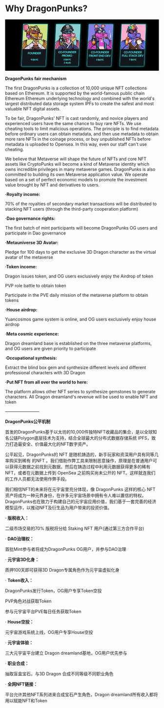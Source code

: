 # Why DragonPunks?

![](.gitbook/assets/FRR1PcDaAAIE4xi.jpeg)

**DragonPunks fair mechanism**

The first DragonPunks is a collection of 10,000 unique NFT collections based on Ethereum. It is supported by the world-famous public chain Ethereum Ethereum underlying technology and combined with the world's largest distributed data storage system IPFs to create the safest and most valuable NFT digital assets.

To be fair, DragonPunks' NFT is cast randomly, and novice players and experienced users have the same chance to buy rare NFTs. We use cheating tools to limit malicious operations. The principle is to find metadata before ordinary users can obtain metadata, and then use metadata to obtain more rare NFTs in the coinage process, or buy unpublished NFTs before metadata is uploaded to Opensea. In this way, even our staff can't use cheating.

We believe that Metaverse will shape the future of NFTs and core NFT assets like CryptoPunks will become a kind of Metaverse identity which owns incredible privileges in many metaverse games. DragonPunks is also committed to building its own Metaverse application value. We operate based on a set of perfect economic models to promote the investment value brought by NFT and derivatives to users.

**·Royalty income:**

70% of the royalties of secondary market transactions will be distributed to stacking NFT users (through the third-party cooperation platform)

**·Dao governance rights:**

The first batch of mint participants will become DragonPunks OG users and participate in Dao governance

**·Metauniverse 3D Avatar:**

Pledge for 100 days to get the exclusive 3D Dragon character as the virtual avatar of the metaverse

**·Token income:**

Dragon issues token, and OG users exclusively enjoy the Airdrop of token

PVP role battle to obtain token

Participate in the PVE daily mission of the metaverse platform to obtain tokens

**·House airdrop:**

Yuancosmos game system is online, and OG users exclusively enjoy house airdrop

·**Meta cosmic experience:**

Dragon dreamland base is established on the three metaverse platforms, and OG users are given priority to participate

·**Occupational synthesis:**

Extract the blind box gem and synthesize different levels and different professional characters with 3D Dragon

**·Put NFT from all over the world to here:**

The platform allows other NFT series to synthesize gemstones to generate characters. All Dragon dreamland's revenue will be used to enable NFT and token

————————

**DragonPunks公平机制**

首发的DragonPunks基于以太坊的10,000件独特NFT收藏品的集合，是以全球知名公链Polygon底层技术为支持，结合全球最大的分布式数据存储系统 IPFS，致力打造最安全、价值最大化的NFT数字资产。

公平起见，DragonPunks的 NFT 是随机铸造的，新手玩家和资深用户具有同等几率购买到稀有 的NFT 。我们借助作弊工具来限制恶意操作，原理是在普通用户可以获得元数据之前找到元数据，然后在铸造过程中利用元数据获得更多的稀有 NFT，或者在元数据上传到 OpenSea 之前购买尚未公开的 NFT。这样就连我们的工作人员都无法使用作弊手段。

我们相信NFT的未来将在元宇宙里充分体现，像 DragonPunks 这样的核心 NFT 资产将成为一种元界身份，在许多元宇宙场景中拥有令人难以置信的特权。DragonPunks也在致力于构建自己的元宇宙应用价值，我们基于一套完善的经济模型运作，以推动NFT及衍生品为用户带来的投资价值。

**·       版税收入：**

二级市场交易的70% 版税将分给 Staking NFT 用户(通过第三方合作平台)

·      **DAO治理权：**

首批Mint参与者将成为DragonPunks OG用户，并参与DAO治理

·      **元宇宙3D化身：**

质押100天即可获得3D Dragon专属角色作为元宇宙虚拟化身

·      **Token收入：**

DragonPunks发行Token，OG用户专享Token空投

PVP角色对战获取Token

参与元宇宙平台PVE每日任务获取Token

·      **House空投：**

元宇宙游戏系统上线，OG用户专享House空投

·      **元宇宙体验：**

三大元宇宙平台建立 Dragon dreamland基地，OG用户优先参与

·      **职业合成：**

抽取盲盒宝石，与3D Dragon 合成不同等级不同职业角色

·      **全网NFT链接：**

平台允许其他NFT系列进来合成宝石产生角色，Dragon dreamland所有收入都将用以赋能NFT和Token
